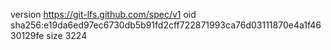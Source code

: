 version https://git-lfs.github.com/spec/v1
oid sha256:e19da6ed97ec6730db5b91fd2cff722871993ca76d03111870e4a1f4630129fe
size 3224
